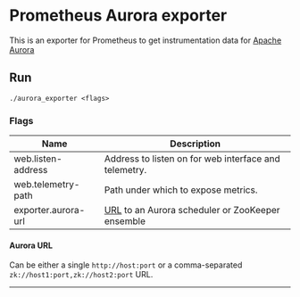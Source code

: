 # Prometheus Aurora exporter

This is an exporter for Prometheus to get instrumentation data for [Apache Aurora](http://aurora.apache.org/)

## Run

    ./aurora_exporter <flags>

### Flags

Name                           | Description
-------------------------------|------------
web.listen-address             | Address to listen on for web interface and telemetry.
web.telemetry-path             | Path under which to expose metrics.
exporter.aurora-url            | [URL](#aurora-url) to an Aurora scheduler or ZooKeeper ensemble

#### Aurora URL
Can be either a single ``http://host:port`` or a comma-separated ``zk://host1:port,zk://host2:port`` URL.

---

